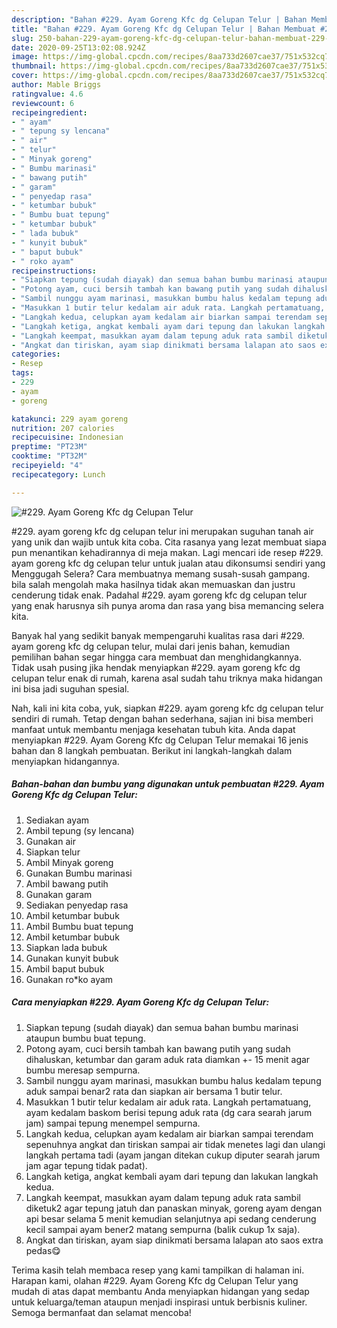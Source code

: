 ```yaml
---
description: "Bahan #229. Ayam Goreng Kfc dg Celupan Telur | Bahan Membuat #229. Ayam Goreng Kfc dg Celupan Telur Yang Sempurna"
title: "Bahan #229. Ayam Goreng Kfc dg Celupan Telur | Bahan Membuat #229. Ayam Goreng Kfc dg Celupan Telur Yang Sempurna"
slug: 250-bahan-229-ayam-goreng-kfc-dg-celupan-telur-bahan-membuat-229-ayam-goreng-kfc-dg-celupan-telur-yang-sempurna
date: 2020-09-25T13:02:08.924Z
image: https://img-global.cpcdn.com/recipes/8aa733d2607cae37/751x532cq70/229-ayam-goreng-kfc-dg-celupan-telur-foto-resep-utama.jpg
thumbnail: https://img-global.cpcdn.com/recipes/8aa733d2607cae37/751x532cq70/229-ayam-goreng-kfc-dg-celupan-telur-foto-resep-utama.jpg
cover: https://img-global.cpcdn.com/recipes/8aa733d2607cae37/751x532cq70/229-ayam-goreng-kfc-dg-celupan-telur-foto-resep-utama.jpg
author: Mable Briggs
ratingvalue: 4.6
reviewcount: 6
recipeingredient:
- " ayam"
- " tepung sy lencana"
- " air"
- " telur"
- " Minyak goreng"
- " Bumbu marinasi"
- " bawang putih"
- " garam"
- " penyedap rasa"
- " ketumbar bubuk"
- " Bumbu buat tepung"
- " ketumbar bubuk"
- " lada bubuk"
- " kunyit bubuk"
- " baput bubuk"
- " roko ayam"
recipeinstructions:
- "Siapkan tepung (sudah diayak) dan semua bahan bumbu marinasi ataupun bumbu buat tepung."
- "Potong ayam, cuci bersih tambah kan bawang putih yang sudah dihaluskan, ketumbar dan garam aduk rata diamkan +- 15 menit agar bumbu meresap sempurna."
- "Sambil nunggu ayam marinasi, masukkan bumbu halus kedalam tepung aduk sampai benar2 rata dan siapkan air bersama 1 butir telur."
- "Masukkan 1 butir telur kedalam air aduk rata. Langkah pertamatuang, ayam kedalam baskom berisi tepung aduk rata (dg cara searah jarum jam) sampai tepung menempel sempurna."
- "Langkah kedua, celupkan ayam kedalam air biarkan sampai terendam sepenuhnya angkat dan tiriskan sampai air tidak menetes lagi dan ulangi langkah pertama tadi (ayam jangan ditekan cukup diputer searah jarum jam agar tepung tidak padat)."
- "Langkah ketiga, angkat kembali ayam dari tepung dan lakukan langkah kedua."
- "Langkah keempat, masukkan ayam dalam tepung aduk rata sambil diketuk2 agar tepung jatuh dan panaskan minyak, goreng ayam dengan api besar selama 5 menit kemudian selanjutnya api sedang cenderung kecil sampai ayam bener2 matang sempurna (balik cukup 1x saja)."
- "Angkat dan tiriskan, ayam siap dinikmati bersama lalapan ato saos extra pedas😋"
categories:
- Resep
tags:
- 229
- ayam
- goreng

katakunci: 229 ayam goreng 
nutrition: 207 calories
recipecuisine: Indonesian
preptime: "PT23M"
cooktime: "PT32M"
recipeyield: "4"
recipecategory: Lunch

---
```



![#229. Ayam Goreng Kfc dg Celupan Telur](https://img-global.cpcdn.com/recipes/8aa733d2607cae37/751x532cq70/229-ayam-goreng-kfc-dg-celupan-telur-foto-resep-utama.jpg)


#229. ayam goreng kfc dg celupan telur ini merupakan suguhan tanah air yang unik dan wajib untuk kita coba. Cita rasanya yang lezat membuat siapa pun menantikan kehadirannya di meja makan.
Lagi mencari ide resep #229. ayam goreng kfc dg celupan telur untuk jualan atau dikonsumsi sendiri yang Menggugah Selera? Cara membuatnya memang susah-susah gampang. bila salah mengolah maka hasilnya tidak akan memuaskan dan justru cenderung tidak enak. Padahal #229. ayam goreng kfc dg celupan telur yang enak harusnya sih punya aroma dan rasa yang bisa memancing selera kita.



Banyak hal yang sedikit banyak mempengaruhi kualitas rasa dari #229. ayam goreng kfc dg celupan telur, mulai dari jenis bahan, kemudian pemilihan bahan segar hingga cara membuat dan menghidangkannya. Tidak usah pusing jika hendak menyiapkan #229. ayam goreng kfc dg celupan telur enak di rumah, karena asal sudah tahu triknya maka hidangan ini bisa jadi suguhan spesial.


Nah, kali ini kita coba, yuk, siapkan #229. ayam goreng kfc dg celupan telur sendiri di rumah. Tetap dengan bahan sederhana, sajian ini bisa memberi manfaat untuk membantu menjaga kesehatan tubuh kita. Anda dapat menyiapkan #229. Ayam Goreng Kfc dg Celupan Telur memakai 16 jenis bahan dan 8 langkah pembuatan. Berikut ini langkah-langkah dalam menyiapkan hidangannya.

<!--inarticleads1-->

##### Bahan-bahan dan bumbu yang digunakan untuk pembuatan #229. Ayam Goreng Kfc dg Celupan Telur:

1. Sediakan  ayam
1. Ambil  tepung (sy lencana)
1. Gunakan  air
1. Siapkan  telur
1. Ambil  Minyak goreng
1. Gunakan  Bumbu marinasi
1. Ambil  bawang putih
1. Gunakan  garam
1. Sediakan  penyedap rasa
1. Ambil  ketumbar bubuk
1. Ambil  Bumbu buat tepung
1. Ambil  ketumbar bubuk
1. Siapkan  lada bubuk
1. Gunakan  kunyit bubuk
1. Ambil  baput bubuk
1. Gunakan  ro*ko ayam




<!--inarticleads2-->

##### Cara menyiapkan #229. Ayam Goreng Kfc dg Celupan Telur:

1. Siapkan tepung (sudah diayak) dan semua bahan bumbu marinasi ataupun bumbu buat tepung.
1. Potong ayam, cuci bersih tambah kan bawang putih yang sudah dihaluskan, ketumbar dan garam aduk rata diamkan +- 15 menit agar bumbu meresap sempurna.
1. Sambil nunggu ayam marinasi, masukkan bumbu halus kedalam tepung aduk sampai benar2 rata dan siapkan air bersama 1 butir telur.
1. Masukkan 1 butir telur kedalam air aduk rata. Langkah pertamatuang, ayam kedalam baskom berisi tepung aduk rata (dg cara searah jarum jam) sampai tepung menempel sempurna.
1. Langkah kedua, celupkan ayam kedalam air biarkan sampai terendam sepenuhnya angkat dan tiriskan sampai air tidak menetes lagi dan ulangi langkah pertama tadi (ayam jangan ditekan cukup diputer searah jarum jam agar tepung tidak padat).
1. Langkah ketiga, angkat kembali ayam dari tepung dan lakukan langkah kedua.
1. Langkah keempat, masukkan ayam dalam tepung aduk rata sambil diketuk2 agar tepung jatuh dan panaskan minyak, goreng ayam dengan api besar selama 5 menit kemudian selanjutnya api sedang cenderung kecil sampai ayam bener2 matang sempurna (balik cukup 1x saja).
1. Angkat dan tiriskan, ayam siap dinikmati bersama lalapan ato saos extra pedas😋




Terima kasih telah membaca resep yang kami tampilkan di halaman ini. Harapan kami, olahan #229. Ayam Goreng Kfc dg Celupan Telur yang mudah di atas dapat membantu Anda menyiapkan hidangan yang sedap untuk keluarga/teman ataupun menjadi inspirasi untuk berbisnis kuliner. Semoga bermanfaat dan selamat mencoba!

